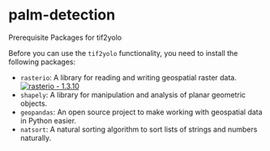 # palm-detection

Prerequisite Packages for tif2yolo

Before you can use the `tif2yolo` functionality, you need to install the following packages:

- `rasterio`: A library for reading and writing geospatial raster data. [![rasterio - 1.3.10](https://img.shields.io/badge/rasterio-1.3.10-blue?logo=python)](https://rasterio.readthedocs.io/en/stable/)
- `shapely`: A library for manipulation and analysis of planar geometric objects.
- `geopandas`: An open source project to make working with geospatial data in Python easier.
- `natsort`: A natural sorting algorithm to sort lists of strings and numbers naturally.

